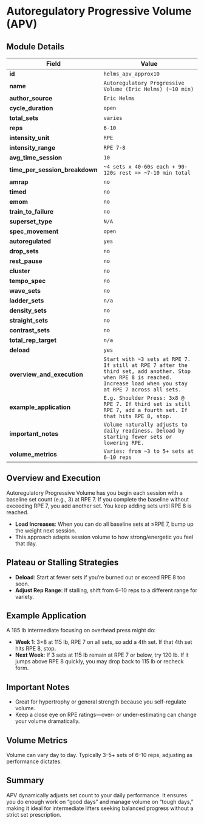 # Autoregulatory Progressive Volume (APV)

## Module Details

| Field                          | Value                                                                                                                                                                |
| ------------------------------ | -------------------------------------------------------------------------------------------------------------------------------------------------------------------- |
| **id**                         | `helms_apv_approx10`                                                                                                                                                 |
| **name**                       | `Autoregulatory Progressive Volume (Eric Helms) (~10 min)`                                                                                                           |
| **author_source**              | `Eric Helms`                                                                                                                                                         |
| **cycle_duration**             | `open`                                                                                                                                                               |
| **total_sets**                 | `varies`                                                                                                                                                             |
| **reps**                       | `6-10`                                                                                                                                                               |
| **intensity_unit**             | `RPE`                                                                                                                                                                |
| **intensity_range**            | `RPE 7-8`                                                                                                                                                            |
| **avg_time_session**           | `10`                                                                                                                                                                 |
| **time_per_session_breakdown** | `~4 sets x 40-60s each + 90-120s rest => ~7-10 min total`                                                                                                            |
| **amrap**                      | `no`                                                                                                                                                                 |
| **timed**                      | `no`                                                                                                                                                                 |
| **emom**                       | `no`                                                                                                                                                                 |
| **train_to_failure**           | `no`                                                                                                                                                                 |
| **superset_type**              | `N/A`                                                                                                                                                                |
| **spec_movement**              | `open`                                                                                                                                                               |
| **autoregulated**              | `yes`                                                                                                                                                                |
| **drop_sets**                  | `no`                                                                                                                                                                 |
| **rest_pause**                 | `no`                                                                                                                                                                 |
| **cluster**                    | `no`                                                                                                                                                                 |
| **tempo_spec**                 | `no`                                                                                                                                                                 |
| **wave_sets**                  | `no`                                                                                                                                                                 |
| **ladder_sets**                | `n/a`                                                                                                                                                                |
| **density_sets**               | `no`                                                                                                                                                                 |
| **straight_sets**              | `no`                                                                                                                                                                 |
| **contrast_sets**              | `no`                                                                                                                                                                 |
| **total_rep_target**           | `n/a`                                                                                                                                                                |
| **deload**                     | `yes`                                                                                                                                                                |
| **overview_and_execution**     | `Start with ~3 sets at RPE 7. If still at RPE 7 after the third set, add another. Stop when RPE 8 is reached. Increase load when you stay at RPE 7 across all sets.` |
| **example_application**        | `E.g. Shoulder Press: 3x8 @ RPE 7. If third set is still RPE 7, add a fourth set. If that hits RPE 8, stop.`                                                         |
| **important_notes**            | `Volume naturally adjusts to daily readiness. Deload by starting fewer sets or lowering RPE.`                                                                        |
| **volume_metrics**             | `Varies: from ~3 to 5+ sets at 6–10 reps`                                                                                                                            |

## Overview and Execution

Autoregulatory Progressive Volume has you begin each session with a baseline set count (e.g., 3) at RPE 7. If you complete the baseline without exceeding RPE 7, you add another set. You keep adding sets until RPE 8 is reached.

- **Load Increases**: When you can do all baseline sets at ≤RPE 7, bump up the weight next session.
- This approach adapts session volume to how strong/energetic you feel that day.

## Plateau or Stalling Strategies

- **Deload**: Start at fewer sets if you’re burned out or exceed RPE 8 too soon.
- **Adjust Rep Range**: If stalling, shift from 6–10 reps to a different range for variety.

## Example Application

A 185 lb intermediate focusing on overhead press might do:

- **Week 1**: 3×8 at 115 lb, RPE 7 on all sets, so add a 4th set. If that 4th set hits RPE 8, stop.
- **Next Week**: If 3 sets at 115 lb remain at RPE 7 or below, try 120 lb. If it jumps above RPE 8 quickly, you may drop back to 115 lb or recheck form.

## Important Notes

- Great for hypertrophy or general strength because you self-regulate volume.
- Keep a close eye on RPE ratings—over- or under-estimating can change your volume dramatically.

## Volume Metrics

Volume can vary day to day. Typically 3–5+ sets of 6–10 reps, adjusting as performance dictates.

## Summary

APV dynamically adjusts set count to your daily performance. It ensures you do enough work on “good days” and manage volume on “tough days,” making it ideal for intermediate lifters seeking balanced progress without a strict set prescription.
